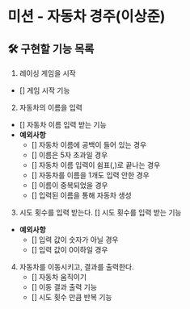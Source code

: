 # 미션 - 자동차 경주(이상준)

## 🛠️ 구현할 기능 목록
1. 레이싱 게임을 시작
- [] 게임 시작 기능

2. 자동차의 이름을 입력
- [] 자동차 이름 입력 받는 기능
- **예외사항**
  - [] 자동차 이름에 공백이 들어 있는 경우
  - [] 이름은 5자 초과일 경우
  - [] 자동차 이름 입력이 쉼표(,)로 끝나는 경우
  - [] 자동차를 이름을 1개도 입력 안한 경우
  - [] 이름이 중복되었을 경우
  - [] 입력된 이름을 통해 자동차 생성

3. 시도 횟수를 입력 받는다.
   [] 시도 횟수를 입력 받는 기능
- **예외사항**
  - [] 입력 값이 숫자가 아닐 경우
  - [] 입력 값이 0이하일 경우

4. 자동차를 이동시키고, 결과를 출력한다.
   - [] 자동차 움직이기
   - [] 이동 결과 출력 기능
   - [] 시도 횟수 만큼 반복 기능

